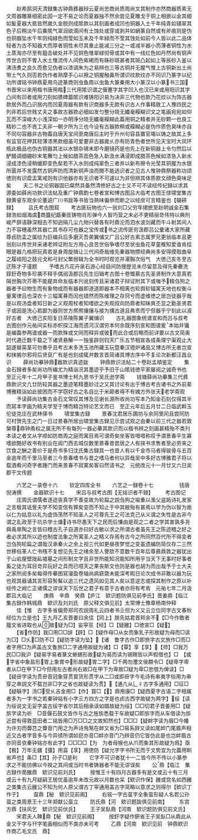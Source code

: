 <!-- { "loadSidebar": true } -->
　　赵希鹄洞天清録集古钟鼎彞器辩云夏尚忠商尚质周尚文其制作亦然商器质素无文周器雕篆细密此固一定不易之论而夏器独不然余尝见夏雕戈于铜上相嵌以金其细如髪夏器大抵皆然嵗久金脱则成隂款以其刻画者成凹也铜器入土千年纯青如铺翠其色子后稍淡午后乗隂气翠润欲滴间有土蚀处或穿或剥并如蜗篆自然或有斧痕则是伪也铜器坠水千年则纯緑色而莹如玉未及千年緑而不莹其蚀处如前今人皆以此二品体轻者为古不知器大而厚者铜性未尽其重止能减三分之一或减半器小而薄者铜性为水土蒸淘亦尽至有鉏击破处并不见铜色惟翠緑彻骨或其中有一线红色如丹然尚有铜声传世古则不曽入水土惟流传人间色紫褐而有硃砂斑甚者其斑凸起如上等辰砂入釜以沸汤煑之良久而愈见伪者以漆调朱为之易辨也三等古铜并无腥气惟上古铜新出土尚带土气久则否若伪作者熟摩手心以擦之铜腥触鼻所谓识纹款纹亦不同识乃篆字以纪功所谓铭书钟鼎夏用鸟迹篆商则虫鱼周以虫鱼大篆秦用大小篆汉以小篆书三国书晋宋以来用楷书唐用楷三代用隂识谓之偃蹇字其字凹入也汉已来或用阳识其字凸间有凹者或用刀刻如镌碑葢隂识难铸阳识易为决非三代物也款乃花纹以为饰古器款居外而凸识居内而凹夏周器有款有识商器多无款有识古人作事精致工人豫四民之列非若后世贱丈夫之事故古器款必细如发匀整分晓无纎毫糢糊识文之笔画宛宛如仰瓦而不深峻大小浅深如一亦明浄分晓无纎毫糢糊此葢用铜之精者并无砂颗一也良工精妙二也不吝工夫非一朝夕所为三也今设有古器款稍或糢糊必是伪作质色臭味亦自不同句容器非古物葢自唐天宝间至南唐后主时于升州句容县置官塲以铸之故其上多有监官花押其轻薄漆黑款细虽可爱要非古器嵗乆亦有防青色者世所见天宝时大凤环瓶此极品也伪古铜器其法以水银杂锡末即今磨镜药是也先上在新铜器上令匀然后以酽醋调细硼砂末笔蘸匀上候如腊茶靣色急入新汲水满浸即成腊茶色候如漆急入新水浸成漆色浸稍缓即变色矣若不入水则成纯翠色三者并以新布擦令光莹其铜腥为水银所匮并不发露然古铜声防而清新铜声浊而閧不能逃识者之见古人惟钟鼎祭器称功颂徳则有识盘盂寓戒则有识他器亦有无识者不可遽以为非但辨其体质款文顔色臭味足矣
　　夫二书之论铜器固已粲然具备然清修好古之士又不可不读经传纪録以求其源委如薛尚功款识法帖及重广钟鼎韵七卷者宣和博古图吕大临考古图王俅啸堂集古録黄睿东观余论董逌广川书跋等书皆当熟味徧叅而断之以经庻可言精鉴也【辍耕録】
　　吕氏考古图叙
　　考古匪玩物也六一翁刘□父穷年捃摭至赵明诚金石集録浩如烟海虞商簋纪甗秦匜铸物肖形弹今人智巧营之未必不更精丽竒伟特以典刑峻严辞语静深相去不知逈隔几尘凢物兴替各有时鼎沦而泗水波剑藏而牛斗射其间人力不容穗虽然其器亡其书存可也器之宝传或书之流传匪穷汲郡吕公彚诸大家所藏尊卣防盂之属绘为巨编兵后多磨灭吾弟翼俌又广吕公好古素志属罗兄更翁临本且更翁刻以传世并采诸老辨证附左方用心良苦世俗争嗜尽至状虫鱼花草童稚知爱谁肯挂眼是器凢格把玩真若是身周旋揖让三代间奇哉维先秦器物摽经典尚多安得摸取曲阜之履岐阳之鼓兊戈和弓封父繁弱辑为全书时时观览并濯胸次俗气　大徳己亥冬至古迂陈才子谨题
　　予嗜古凡花卉泉石游心经目间防搜歴览未尽留意及得先秦罍洗錞釪奇物多珍袭不释手偶阅汲郡吕先生旧辑考古图十卷慨慕古先圣贤制作大意真若隔世胸次芥蒂不能屣弃命友临本刋讹刻传且采诸君子辩证附其下或嗤予精刍狗之器者予曰物生而有象物成而有器器即道道即器本不相离也轮舆轸辐寓天地也权衡斗量寓律吕也深衣十三幅寓朞而闰也错然而陈维理之存窍兮而虚维徳之居岂徒器乎哉是以观汤盘者知日新之义观周杖者知嗜欲之失观叔向防鼎者知昧爽丕显之勤圣贤君子或因是洗心若鄙为器则世方熈熈攘攘与接为搆古道且弗贵而宁但器乎宁刻此以淑好古者　大徳己亥阳复日茶陵陈翼子翼俌识
　　古礼器图象统谱宣和而吕与叔考古图创作元祐间实标赤帜探江海而遗河汉谓穷本何余既序刻宣和图谱爰本始并镵是编葢参两谱或器一而款殊或文同而释异或彼而此合或后略而前详要以古文简奥时代逓迁数千载之下诸贤悬解一一独鉴辟则钧天广乐五节相宣各成条理宁渠观止大韶遂替英茎可勿奏乎且考古末多洗玉池所藏玉玩暨秦汉镫炉诸品又博古所无者岂宣和抹摋尔邪将后贤裒广有是也刻成辄弁数言首简诸具博古序中不复论次新都汪昌业识
　　薛尚功摹钟鼎器款识真迹跋
　　钟鼎款识法帖二十卷赵孟頫鉴定
　　集金石録者多矣尚功所编尤为精诣况其墨迹乎予旧于山隂钱徳平家屡阅之诚奇书也　至正元年十二月甲子鉴书博士柯九思书于吴氏逊学斋
　　钱塘薛尚功摹集三代彞鼎款识文凢廿防较其器之墨迹笔精墨妙过之又其讨论有出于博古考古诸书之外前辈博雅精诣如此彼困而不学窃好古之名自比于米颠者得不有媿方外张天老学斋观
　　予读薛尚功集古金石文常叹其博及见谢长源所收尚功写本乃知金石刻仅得其半而冩本字画为精夫学至于博而精岂特论艺文而已　至正元年后五月廿二日临武斡玉伦徒克庄在武林驿书
　　啸堂集古録
　　景春沈君居乐圃坊与余同里闬且尝同防可村贺先生之门一日过景春所居出啸堂集古録见示尝试观之由秦以前三代之器若敦槃尊鼎钟甬权之属无所不有每列一器必摹其款识而以楷书辨之刻画甚精殆不类刋本读之者文从字顺如防商周之庭而寓目焉可谓奇矣坐客皆唶唶称叹予谓景春平生寡嗜欲酷好收书有别业在阊门西去城仅数里景春昔尝居之人有挟书求售者至必劳来之饮食之酬之善价于是奇书多归沈氏集古録其一也昔人有以千金市马者得骏骨与五百金逾年而千里马至者三今景春嗜书与昔之嗜马者何以异哉吴中多好古博雅君子将以载酒肴问奇字者踵门而来景春不寂寞矣客曰然请书之　元统改元十一月廿又六日吴郡干文传题

　　六艺之一录卷十六
　　钦定四库全书
　　六艺之一録卷十七　　　　　钱唐倪涛撰
　　金器欵识十七
　　宋吕与叔考古图【无铭识者不録】
　　考古图记
　　庄周氏谓儒者逐迹丧真学不善变故为轮扁之説刍狗之喻重以渔父盗跖诗礼发冡之言极其诋訾夫学不知变信有罪矣变而不知止于中其敝殆有甚焉以学为伪以智为凿以仁为姑息以礼为虚饰荡然不知圣人之可尊先王之可法克己从义谓之失性是古非今谓之乱政至于坑杀学士燔诗书尽愚天下之民而后慊由是观之二者之学其害孰多尧舜禹臯陶之言皆曰稽古孔子自道亦曰好古敏以求之所谓古者虽先王之陈迹稽之好之者必求其所以迹也制度法象之所寓圣人之精义存焉有古今之所同然百代所不得变者岂刍狗轮扁之谓哉汉承秦火之余上视三代如更昼夜梦觉之变虽遗编防简仅存二三然世移俗革人亡书残不复想见先王之绪余至人謦欬不意数千百年后尊彞鼎敦之器犹出于山岩屋壁陇畆墟墓之间形制文字且非世所能知况能知所用乎当天下无事时好事者畜之徒为耳目竒异玩好之具而已噫天之果丧斯文也则是器也胡为而出哉予于士大夫之家所阅多矣每得传摹图冩寖盈卷轴尚病窽綮未能深考暇日论次成书非敢以器为玩也观其器诵其言形容髣髴以追三代之遗风如见其人矣以意逆志或探其制作之原以补经传之阙亡正诸儒之谬误天下后世之君子有意于古者亦将有考焉　元祐七年二月汲郡吕大临记
　　庚鼎　辛鼎　癸鼎【庐江　欵识题防俱见前李氏】晋姜鼎【临江　集古録作韩城鼎　欵识及刘刘氏　原父释文俱见前】太常博士豫章杨南仲释
　　佳【惟　古字多省偏旁郑司农説周礼云四者书亖但为义又云立位同字古文春秋经位为立是也】王九月乙亥晋姜曰余佳【同上】朕先姑君晋邦余不【□今作敢者籀文省进取也从故疑为□】妄寜巠【经】□【疑雝】□徳宣□【疑】
　　【省作防】我□用□□辝【辟】□【疑作母□从女而象乳子形故疑为母而□读为□】□乆□防不□【疑防字读为坠】【诸　鲁字古作□即旅字古文旅作□而□　者字用□为声盖古文鲁旅□二字通用故疑为诸】□【覃】享【享】【师】□我万民□□我沪【疑易字易者篆文蜥蜴形故疑为易而读为锡赐皆以声假借也】□　【或字省中象盐形胃上象胃中形故疑胃二字】□千两勿灋文侯頵令□【疑卑字卑者从□在甲下□今但用左古者尚右故□在甲下为卑故□疑为卑□忠借为俾读】□【疑毌字读为贯毌音冠象穿贯寳货形贯字从二□或即毌字今毛诗有串夷字俗用为串穿之串説文不载岂非□字之省也故疑读为贯】【通凢从辶彳古字多通用】□征□【疑緐字】汤□受乆吉金用□【作】寳□【】鼎用康□【疑西夏字古语二字相属者多为一字书之若秦钟铭有小字亖方四方之字是也卣古西字故疑为两字】绥【读为绥说文无妥字盖古绥字省尔其后相承读如婿故疑为绥】□□切君子晋姜用□【疑旂字读为祈　□音偃石鼓文皆作与古之旌旂悉载于车故疑□即旂字而从车借读为旂近尝有得敦蓝田者二铭皆用□万□□之文故知然也】□□□【疑衅字读为眉□今幡为许刃而虋芑之虋音门用之为声诗鳬鹥在衅又省为□易系辞又读如尾衅门尾眉声相近又古者字音多与今异徐所谓如皀亦音□衅亦音门乃辨音仍它皆仿此是也岂衅眉古亦同音欤秦钟铭亦有此字】□□□□【为　为者母猴也从爪而象其形故疑为爲】亟【极】万年无疆【彊】用亯【享】用徳防【疑允字字书所无而于文势宜为允葢用甽省声也】条□【其】孙子□是利
　　它字不可识者犹十一二皆今所不传以小篆参求之不能彷佛以今揆之其间或当时书者铸器者不能无谬误矣
　　公鼎【临江　集古録作啇雒鼎　欵识见前刘氏】
　　按惟王十有四月古器多有是文或云十有三月或云十有九月疑嗣王居忧虽逾年未改元故以月数也呆【欵识作保】雝或宫名如西雝之类集古云雝公不知为何人原父谓古丁寜通用盖古字简略以意求之则得尔【欵识丁作于】
　　虿鼎【秘　欵识见前阁】
　　右铭一字古虿字全象虿形疑人名若公孙虿之类周景王十三年郑献公虿立
　　防氏鼎【河　欵识题跋俱见前南】
　　东宫方鼎【扶风乞　欵识见前伏氏】
　　王子吴飤鼎【河南　欵识题防俱见前文氏】
　　宋君夫人餗鼎【秘　欵识见前阁】
　　按釬字疑作銒省王子吴飤□从鼎此从金又干字与幵字笔画相似而不类亦未可考
　　乙鼎【河南　欵识见前　钟鼎欵识作商乙毛文氏　鼎】

